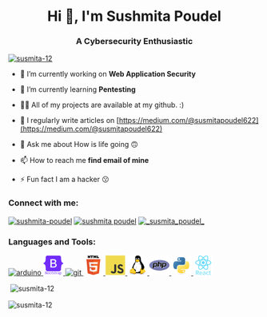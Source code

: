 <h1 align="center">Hi 👋, I'm Sushmita Poudel</h1>
<h3 align="center">A Cybersecurity Enthusiastic</h3>



<p align="left"> <a href="https://github.com/ryo-ma/github-profile-trophy"><img src="https://github-profile-trophy.vercel.app/?username=susmita-12" alt="susmita-12" /></a> </p>

- 🔭 I’m currently working on **Web Application Security**

- 🌱 I’m currently learning **Pentesting**

- 👨‍💻 All of my projects are available at my github. :)

- 📝 I regularly write articles on [https://medium.com/@susmitapoudel622](https://medium.com/@susmitapoudel622)

- 💬 Ask me about How is life going 🙃

- 📫 How to reach me **find email of mine**

- ⚡ Fun fact I am a hacker 😗

<h3 align="left">Connect with me:</h3>
<p align="left">
<a href="https://linkedin.com/in/sushmita-poudel" target="blank"><img align="center" src="https://raw.githubusercontent.com/rahuldkjain/github-profile-readme-generator/master/src/images/icons/Social/linked-in-alt.svg" alt="sushmita-poudel" height="30" width="40" /></a>
<a href="https://fb.com/sushmita poudel" target="blank"><img align="center" src="https://raw.githubusercontent.com/rahuldkjain/github-profile-readme-generator/master/src/images/icons/Social/facebook.svg" alt="sushmita poudel" height="30" width="40" /></a>
<a href="https://instagram.com/_susmita_poudel_" target="blank"><img align="center" src="https://raw.githubusercontent.com/rahuldkjain/github-profile-readme-generator/master/src/images/icons/Social/instagram.svg" alt="_susmita_poudel_" height="30" width="40" /></a>
</p>

<h3 align="left">Languages and Tools:</h3>
<p align="left"> <a href="https://www.arduino.cc/" target="_blank" rel="noreferrer"> <img src="https://cdn.worldvectorlogo.com/logos/arduino-1.svg" alt="arduino" width="40" height="40"/> </a> <a href="https://getbootstrap.com" target="_blank" rel="noreferrer"> <img src="https://raw.githubusercontent.com/devicons/devicon/master/icons/bootstrap/bootstrap-plain-wordmark.svg" alt="bootstrap" width="40" height="40"/> </a> <a href="https://git-scm.com/" target="_blank" rel="noreferrer"> <img src="https://www.vectorlogo.zone/logos/git-scm/git-scm-icon.svg" alt="git" width="40" height="40"/> </a> <a href="https://www.w3.org/html/" target="_blank" rel="noreferrer"> <img src="https://raw.githubusercontent.com/devicons/devicon/master/icons/html5/html5-original-wordmark.svg" alt="html5" width="40" height="40"/> </a> <a href="https://developer.mozilla.org/en-US/docs/Web/JavaScript" target="_blank" rel="noreferrer"> <img src="https://raw.githubusercontent.com/devicons/devicon/master/icons/javascript/javascript-original.svg" alt="javascript" width="40" height="40"/> </a> <a href="https://www.linux.org/" target="_blank" rel="noreferrer"> <img src="https://raw.githubusercontent.com/devicons/devicon/master/icons/linux/linux-original.svg" alt="linux" width="40" height="40"/> </a> <a href="https://www.php.net" target="_blank" rel="noreferrer"> <img src="https://raw.githubusercontent.com/devicons/devicon/master/icons/php/php-original.svg" alt="php" width="40" height="40"/> </a> <a href="https://www.python.org" target="_blank" rel="noreferrer"> <img src="https://raw.githubusercontent.com/devicons/devicon/master/icons/python/python-original.svg" alt="python" width="40" height="40"/> </a> <a href="https://reactjs.org/" target="_blank" rel="noreferrer"> <img src="https://raw.githubusercontent.com/devicons/devicon/master/icons/react/react-original-wordmark.svg" alt="react" width="40" height="40"/> </a> </p>

<p>&nbsp;<img align="center" src="https://github-readme-stats.vercel.app/api?username=susmita-12&show_icons=true&locale=en" alt="susmita-12" /></p>

<p><img align="center" src="https://github-readme-streak-stats.herokuapp.com/?user=susmita-12&" alt="susmita-12" /></p>
